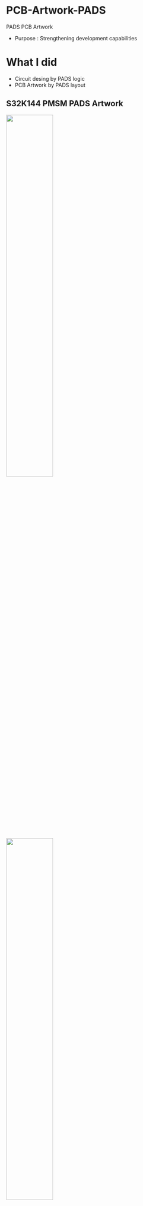 # PCB-Artwork-PADS
PADS PCB Artwork

- Purpose : Strengthening development capabilities

# What I did
- Circuit desing by PADS logic
- PCB Artwork by PADS layout

## S32K144 PMSM PADS Artwork
<img src = "https://user-images.githubusercontent.com/95323172/144539609-ebbc37cd-9ca4-47a7-9117-86831822d409.png" width="50%" height="50%">
<img src = "https://user-images.githubusercontent.com/95323172/145919044-bf029c06-55c1-4e9b-a3f2-06c333951629.jpg" width="50%" height="50%">
<img src = "https://user-images.githubusercontent.com/95323172/145919049-a9ea47a4-739e-4b6b-a23c-6d9937ec962f.jpg" width="50%" height="50%">

## PADS Logic Personal study
<img src = "https://user-images.githubusercontent.com/95323172/144539614-677d19ef-d616-4df7-8538-f5c613085a66.png" width="50%" height="50%">

## PADS Layout Personal study
<img src = "https://user-images.githubusercontent.com/95323172/144539621-ba0c77ec-5ed5-4b50-b20b-6a9127e14efc.png" width="50%" height="50%">

## PADS Gerber
<img src = "https://user-images.githubusercontent.com/95323172/145919046-d9759f4b-53ad-4464-8328-142c149d6fd8.png" width="50%" height="50%">
